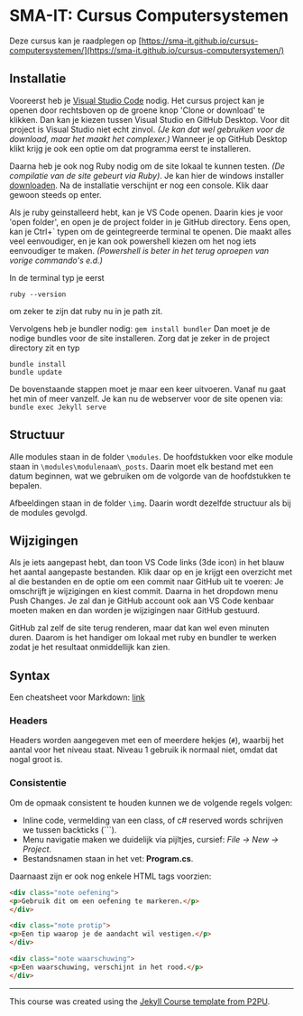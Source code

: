 # SMA-IT: Cursus Computersystemen
Deze cursus kan je raadplegen op [https://sma-it.github.io/cursus-computersystemen/](https://sma-it.github.io/cursus-computersystemen/)

## Installatie

Vooreerst heb je [Visual Studio Code](https://code.visualstudio.com/) nodig. Het cursus project kan je openen door rechtsboven op de groene knop 'Clone or download' te klikken. Dan kan je kiezen tussen Visual Studio en GitHub Desktop. Voor dit project is Visual Studio niet echt zinvol. _(Je kan dat wel gebruiken voor de download, maar het maakt het complexer.)_ Wanneer je op GitHub Desktop klikt krijg je ook een optie om dat programma eerst te installeren.

Daarna heb je ook nog Ruby nodig om de site lokaal te kunnen testen. _(De compilatie van de site gebeurt via Ruby)_. Je kan hier de windows installer [downloaden](https://rubyinstaller.org/). Na de installatie verschijnt er nog een console. Klik daar gewoon steeds op enter.

Als je ruby geinstalleerd hebt, kan je VS Code openen. Daarin kies je voor 'open folder', en open je de project folder in je GitHub directory. Eens open, kan je Ctrl+\` typen om de geintegreerde terminal te openen. Die maakt alles veel eenvoudiger, en je kan ook powershell kiezen om het nog iets eenvoudiger te maken. _(Powershell is beter in het terug oproepen van vorige commando's e.d.)_

In de terminal typ je eerst

```ruby --version```

om zeker te zijn dat ruby nu in je path zit.

Vervolgens heb je bundler nodig:
```gem install bundler```
Dan moet je de nodige bundles voor de site installeren. Zorg dat je zeker in de project directory zit en typ
```
bundle install
bundle update
```
De bovenstaande stappen moet je maar een keer uitvoeren. Vanaf nu gaat het min of meer vanzelf. Je kan nu de webserver voor de site openen via:
```bundle exec Jekyll serve```

## Structuur
Alle modules staan in de folder `\modules`. De hoofdstukken voor elke module staan in `\modules\modulenaam\_posts`. Daarin moet elk bestand met een datum beginnen, wat we gebruiken om de volgorde van de hoofdstukken te bepalen.

Afbeeldingen staan in de folder `\img`. Daarin wordt dezelfde structuur als bij de modules gevolgd.

## Wijzigingen
Als je iets aangepast hebt, dan toon VS Code links (3de icon) in het blauw het aantal aangepaste bestanden. Klik daar op en je krijgt een overzicht met al die bestanden en de optie om een commit naar GitHub uit te voeren: Je omschrijft je wijzigingen en kiest commit. Daarna in het dropdown menu Push Changes. Je zal dan je GitHub account ook aan VS Code kenbaar moeten maken en dan worden je wijzigingen naar GitHub gestuurd.

GitHub zal zelf de site terug renderen, maar dat kan wel even minuten duren. Daarom is het handiger om lokaal met ruby en bundler te werken zodat je het resultaat onmiddellijk kan zien.

## Syntax

Een cheatsheet voor Markdown: [link](https://github.com/adam-p/markdown-here/wiki/Markdown-Here-Cheatsheet)

### Headers
Headers worden aangegeven met een of meerdere hekjes (`#`), waarbij het aantal voor het niveau staat. Niveau 1 gebruik ik normaal niet, omdat dat nogal groot is.

### Consistentie
Om de opmaak consistent te houden kunnen we de volgende regels volgen:

* Inline code, vermelding van een class, of c# reserved words schrijven we tussen backticks (`\``).
* Menu navigatie maken we duidelijk via pijltjes, cursief: _File -> New -> Project_.
* Bestandsnamen staan in het vet: **Program.cs**.

Daarnaast zijn er ook nog enkele HTML tags voorzien:

```html
<div class="note oefening">
<p>Gebruik dit om een oefening te markeren.</p>
</div>
```

```html
<div class="note protip">
<p>Een tip waarop je de aandacht wil vestigen.</p>
</div>
```

```html
<div class="note waarschuwing">
<p>Een waarschuwing, verschijnt in het rood.</p>
</div>
```
 
---

This course was created using the [Jekyll Course template from P2PU](http://github.com/p2pu/jekyll-course-template).
